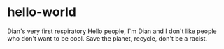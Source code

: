 # hello-world
Dian's very first respiratory
Hello people,
I`m Dian and I don't like people who don't want to be cool. Save the planet, recycle, don't be a racist.
